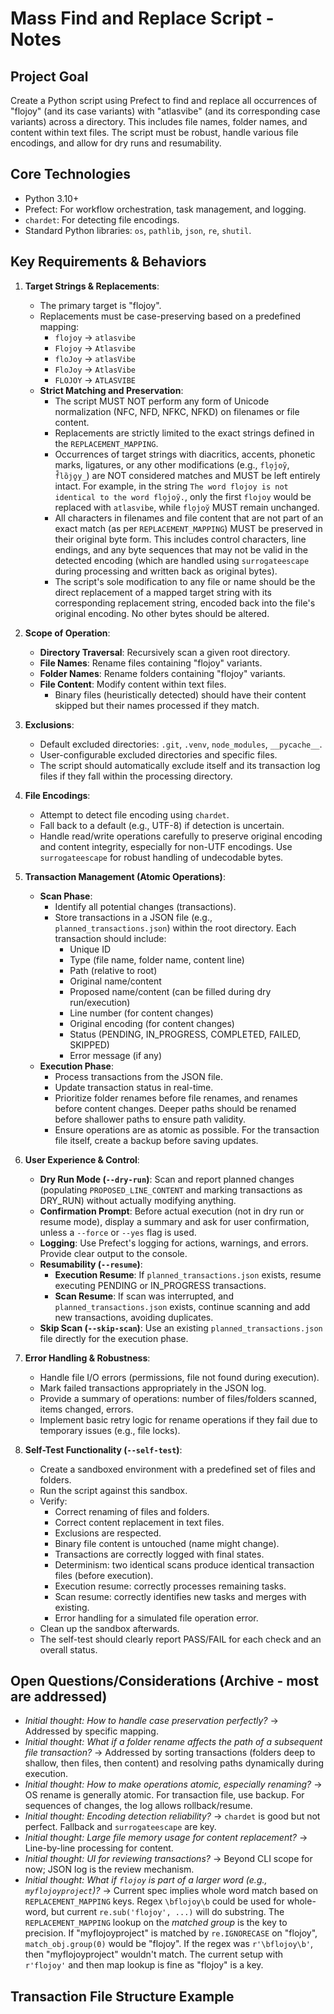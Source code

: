 # Mass Find and Replace Script - Notes

## Project Goal
Create a Python script using Prefect to find and replace all occurrences of "flojoy" (and its case variants) with "atlasvibe" (and its corresponding case variants) across a directory. This includes file names, folder names, and content within text files. The script must be robust, handle various file encodings, and allow for dry runs and resumability.

## Core Technologies
- Python 3.10+
- Prefect: For workflow orchestration, task management, and logging.
- `chardet`: For detecting file encodings.
- Standard Python libraries: `os`, `pathlib`, `json`, `re`, `shutil`.

## Key Requirements & Behaviors

1.  **Target Strings & Replacements**:
    *   The primary target is "flojoy".
    *   Replacements must be case-preserving based on a predefined mapping:
        *   `flojoy` -> `atlasvibe`
        *   `Flojoy` -> `Atlasvibe`
        *   `floJoy` -> `atlasVibe`
        *   `FloJoy` -> `AtlasVibe`
        *   `FLOJOY` -> `ATLASVIBE`
    *   **Strict Matching and Preservation**:
        *   The script MUST NOT perform any form of Unicode normalization (NFC, NFD, NFKC, NFKD) on filenames or file content.
        *   Replacements are strictly limited to the exact strings defined in the `REPLACEMENT_MAPPING`.
        *   Occurrences of target strings with diacritics, accents, phonetic marks, ligatures, or any other modifications (e.g., `flo̗j̕oy̆`, `f̐lȍj̨o̤y̲`) are NOT considered matches and MUST be left entirely intact. For example, in the string `The word flojoy is not identical to the word flo̗j̕oy̆.`, only the first `flojoy` would be replaced with `atlasvibe`, while `flo̗j̕oy̆` MUST remain unchanged.
        *   All characters in filenames and file content that are not part of an exact match (as per `REPLACEMENT_MAPPING`) MUST be preserved in their original byte form. This includes control characters, line endings, and any byte sequences that may not be valid in the detected encoding (which are handled using `surrogateescape` during processing and written back as original bytes).
        *   The script's sole modification to any file or name should be the direct replacement of a mapped target string with its corresponding replacement string, encoded back into the file's original encoding. No other bytes should be altered.

2.  **Scope of Operation**:
    *   **Directory Traversal**: Recursively scan a given root directory.
    *   **File Names**: Rename files containing "flojoy" variants.
    *   **Folder Names**: Rename folders containing "flojoy" variants.
    *   **File Content**: Modify content within text files.
        *   Binary files (heuristically detected) should have their content skipped but their names processed if they match.

3.  **Exclusions**:
    *   Default excluded directories: `.git`, `.venv`, `node_modules`, `__pycache__`.
    *   User-configurable excluded directories and specific files.
    *   The script should automatically exclude itself and its transaction log files if they fall within the processing directory.

4.  **File Encodings**:
    *   Attempt to detect file encoding using `chardet`.
    *   Fall back to a default (e.g., UTF-8) if detection is uncertain.
    *   Handle read/write operations carefully to preserve original encoding and content integrity, especially for non-UTF encodings. Use `surrogateescape` for robust handling of undecodable bytes.

5.  **Transaction Management (Atomic Operations)**:
    *   **Scan Phase**:
        *   Identify all potential changes (transactions).
        *   Store transactions in a JSON file (e.g., `planned_transactions.json`) within the root directory. Each transaction should include:
            *   Unique ID
            *   Type (file name, folder name, content line)
            *   Path (relative to root)
            *   Original name/content
            *   Proposed name/content (can be filled during dry run/execution)
            *   Line number (for content changes)
            *   Original encoding (for content changes)
            *   Status (PENDING, IN_PROGRESS, COMPLETED, FAILED, SKIPPED)
            *   Error message (if any)
    *   **Execution Phase**:
        *   Process transactions from the JSON file.
        *   Update transaction status in real-time.
        *   Prioritize folder renames before file renames, and renames before content changes. Deeper paths should be renamed before shallower paths to ensure path validity.
        *   Ensure operations are as atomic as possible. For the transaction file itself, create a backup before saving updates.

6.  **User Experience & Control**:
    *   **Dry Run Mode (`--dry-run`)**: Scan and report planned changes (populating `PROPOSED_LINE_CONTENT` and marking transactions as DRY_RUN) without actually modifying anything.
    *   **Confirmation Prompt**: Before actual execution (not in dry run or resume mode), display a summary and ask for user confirmation, unless a `--force` or `--yes` flag is used.
    *   **Logging**: Use Prefect's logging for actions, warnings, and errors. Provide clear output to the console.
    *   **Resumability (`--resume`)**:
        *   **Execution Resume**: If `planned_transactions.json` exists, resume executing PENDING or IN_PROGRESS transactions.
        *   **Scan Resume**: If scan was interrupted, and `planned_transactions.json` exists, continue scanning and add new transactions, avoiding duplicates.
    *   **Skip Scan (`--skip-scan`)**: Use an existing `planned_transactions.json` file directly for the execution phase.

7.  **Error Handling & Robustness**:
    *   Handle file I/O errors (permissions, file not found during execution).
    *   Mark failed transactions appropriately in the JSON log.
    *   Provide a summary of operations: number of files/folders scanned, items changed, errors.
    *   Implement basic retry logic for rename operations if they fail due to temporary issues (e.g., file locks).

8.  **Self-Test Functionality (`--self-test`)**:
    *   Create a sandboxed environment with a predefined set of files and folders.
    *   Run the script against this sandbox.
    *   Verify:
        *   Correct renaming of files and folders.
        *   Correct content replacement in text files.
        *   Exclusions are respected.
        *   Binary file content is untouched (name might change).
        *   Transactions are correctly logged with final states.
        *   Determinism: two identical scans produce identical transaction files (before execution).
        *   Execution resume: correctly processes remaining tasks.
        *   Scan resume: correctly identifies new tasks and merges with existing.
        *   Error handling for a simulated file operation error.
    *   Clean up the sandbox afterwards.
    *   The self-test should clearly report PASS/FAIL for each check and an overall status.

## Open Questions/Considerations (Archive - most are addressed)
- *Initial thought: How to handle case preservation perfectly?* -> Addressed by specific mapping.
- *Initial thought: What if a folder rename affects the path of a subsequent file transaction?* -> Addressed by sorting transactions (folders deep to shallow, then files, then content) and resolving paths dynamically during execution.
- *Initial thought: How to make operations atomic, especially renaming?* -> OS rename is generally atomic. For transaction file, use backup. For sequences of changes, the log allows rollback/resume.
- *Initial thought: Encoding detection reliability?* -> `chardet` is good but not perfect. Fallback and `surrogateescape` are key.
- *Initial thought: Large file memory usage for content replacement?* -> Line-by-line processing for content.
- *Initial thought: UI for reviewing transactions?* -> Beyond CLI scope for now; JSON log is the review mechanism.
- *Initial thought: What if `flojoy` is part of a larger word (e.g., `myflojoyproject`)?* -> Current spec implies whole word match based on `REPLACEMENT_MAPPING` keys. Regex `\bflojoy\b` could be used for whole-word, but current `re.sub('flojoy', ...)` will do substring. The `REPLACEMENT_MAPPING` lookup on the *matched group* is the key to precision. If "myflojoyproject" is matched by `re.IGNORECASE` on "flojoy", `match_obj.group(0)` would be "flojoy". If the regex was `r'\bflojoy\b'`, then "myflojoyproject" wouldn't match. The current setup with `r'flojoy'` and then map lookup is fine as "flojoy" is a key.

## Transaction File Structure Example

